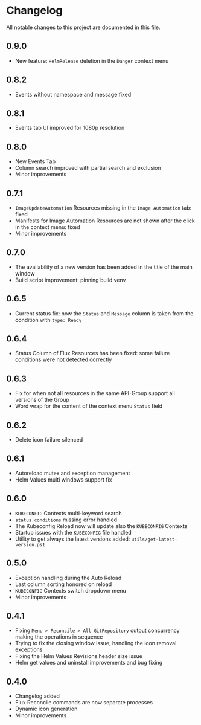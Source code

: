 # Changelog

All notable changes to this project are documented in this file.

## 0.9.0

- New feature: `HelmRelease` deletion in the `Danger` context menu

## 0.8.2

- Events without namespace and message fixed

## 0.8.1

- Events tab UI improved for 1080p resolution

## 0.8.0

- New Events Tab
- Column search improved with partial search and exclusion
- Minor improvements

## 0.7.1

- `ImageUpdateAutomation` Resources missing in the `Image Automation` tab: fixed
- Manifests for Image Automation Resources are not shown after the click in the context menu: fixed
- Minor improvements

## 0.7.0

- The availability of a new version has been added in the title of the main window
- Build script improvement: pinning build venv

## 0.6.5

- Current status fix: now the `Status` and `Message` column is taken from the condition with `type: Ready`

## 0.6.4

- Status Column of Flux Resources has been fixed: some failure conditions were not detected correctly

## 0.6.3

- Fix for when not all resources in the same API-Group support all versions of the Group
- Word wrap for the content of the context menu `Status` field

## 0.6.2

- Delete icon failure silenced

## 0.6.1

- Autoreload mutex and exception management
- Helm Values multi windows support fix

## 0.6.0

- `KUBECONFIG` Contexts multi-keyword search
- `status.conditions` missing error handled
- The Kubeconfig Reload now will update also the `KUBECONFIG` Contexts
- Startup issues with the `KUBECONFIG` file handled
- Utility to get always the latest versions added: `utils/get-latest-version.ps1`

## 0.5.0

- Exception handling during the Auto Reload
- Last column sorting honored on reload
- `KUBECONFIG` Contexts switch dropdown menu
- Minor improvements

## 0.4.1

- Fixing `Menu > Reconcile > All GitRepository` output concurrency making the operations in sequence
- Trying to fix the closing window issue, handling the icon removal exceptions
- Fixing the Helm Values Revisions header size issue
- Helm get values and uninstall improvements and bug fixing

## 0.4.0

- Changelog added
- Flux Reconcile commands are now separate processes
- Dynamic icon generation
- Minor improvements